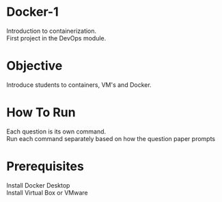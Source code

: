 # Docker-1
Introduction to containerization. <br />
First project in the DevOps module.<br />
# Objective
Introduce students to containers, VM's and Docker.<br />
# How To Run
Each question is its own command.<br />
Run each command separately based on how the question paper prompts<br />
# Prerequisites
Install Docker Desktop <br />
Install Virtual Box or VMware<br />
